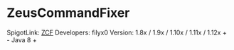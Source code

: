 # ZeusCommandFixer

SpigotLink: [ZCF](https://www.spigotmc.org/resources/zeuscommandfixer.107830/)
Developers: filyx0
Version: 1.8x / 1.9x / 1.10x / 1.11x / 1.12x + - Java 8 +
